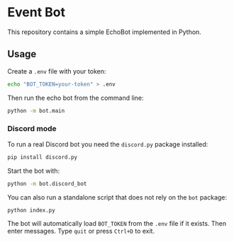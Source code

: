 # Event Bot

This repository contains a simple EchoBot implemented in Python.

## Usage

Create a `.env` file with your token:

```bash
echo "BOT_TOKEN=your-token" > .env
```

Then run the echo bot from the command line:

```bash
python -m bot.main
```

### Discord mode

To run a real Discord bot you need the ``discord.py`` package installed:

```bash
pip install discord.py
```

Start the bot with:

```bash
python -m bot.discord_bot
```

You can also run a standalone script that does not rely on the `bot` package:

```bash
python index.py
```

The bot will automatically load `BOT_TOKEN` from the `.env` file if it exists.
Then enter messages. Type `quit` or press `Ctrl+D` to exit.
